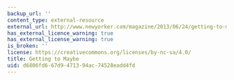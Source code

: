 ```yaml
---
backup_url: ''
content_type: external-resource
external_url: http://www.newyorker.com/magazine/2013/06/24/getting-to-maybe
has_external_licence_warning: true
has_external_license_warning: true
is_broken: ''
license: https://creativecommons.org/licenses/by-nc-sa/4.0/
title: Getting to Maybe
uid: d6806fd6-67d9-4713-94ac-74528eadd4fd
---
```

